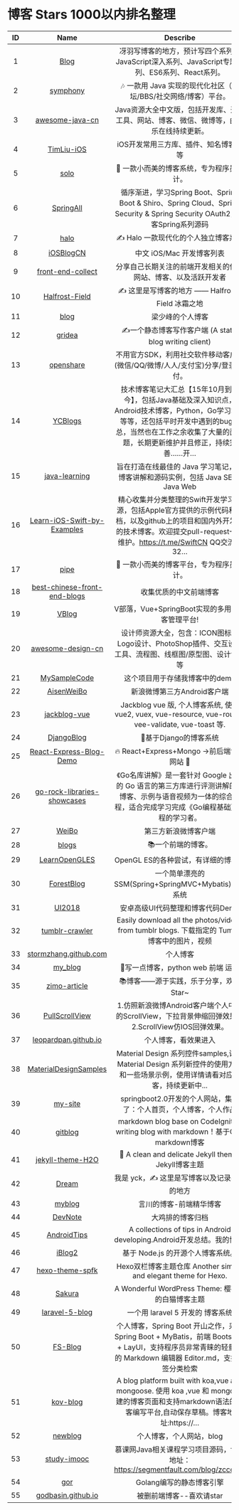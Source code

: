 
# 博客  Stars 1000以内排名整理

|ID|Name|Describe|Stars|
|:---:|:---:|:---:|:---:|
|1|[Blog](https://github.com/mqyqingfeng/Blog)|冴羽写博客的地方，预计写四个系列：JavaScript深入系列、JavaScript专题系列、ES6系列、React系列。|13.1k
|2|[symphony](https://github.com/b3log/symphony)|🎶 一款用 Java 实现的现代化社区（论坛/BBS/社交网络/博客）平台。|12.3k
|3|[awesome-java-cn](https://github.com/jobbole/awesome-java-cn)|Java资源大全中文版，包括开发库、开发工具、网站、博客、微信、微博等，由伯乐在线持续更新。|11.2k
|4|[TimLiu-iOS](https://github.com/Tim9Liu9/TimLiu-iOS)|iOS开发常用三方库、插件、知名博客等等|9.5k
|5|[solo](https://github.com/b3log/solo)|🎸 一款小而美的博客系统，专为程序员设计。|9.5k
|6|[SpringAll](https://github.com/wuyouzhuguli/SpringAll)|循序渐进，学习Spring Boot、Spring Boot & Shiro、Spring Cloud、Spring Security & Spring Security OAuth2，博客Spring系列源码|7.7k
|7|[halo](https://github.com/halo-dev/halo)|✍ Halo 一款现代化的个人独立博客系统|7.4k
|8|[iOSBlogCN](https://github.com/tangqiaoboy/iOSBlogCN)|中文 iOS/Mac 开发博客列表|5.1k
|9|[front-end-collect](https://github.com/foru17/front-end-collect)|分享自己长期关注的前端开发相关的优秀网站、博客、以及活跃开发者|4.8k
|10|[Halfrost-Field](https://github.com/halfrost/Halfrost-Field)|✍️ 这里是写博客的地方 —— Halfrost-Field 冰霜之地|4.1k
|11|[blog](https://github.com/youngwind/blog)|梁少峰的个人博客|4.1k
|12|[gridea](https://github.com/getgridea/gridea)|✍️一个静态博客写作客户端 (A static blog writing client)|3.6k
|13|[openshare](https://github.com/100apps/openshare)|不用官方SDK，利用社交软件移动客户端(微信/QQ/微博/人人/支付宝)分享/登录/支付。|3.6k
|14|[YCBlogs](https://github.com/yangchong211/YCBlogs)|技术博客笔记大汇总【15年10月到至今】，包括Java基础及深入知识点，Android技术博客，Python，Go学习笔记等等，还包括平时开发中遇到的bug汇总，当然也在工作之余收集了大量的面试题，长期更新维护并且修正，持续完善……开…|3.2k
|15|[java-learning](https://github.com/brianway/java-learning)|旨在打造在线最佳的 Java 学习笔记，含博客讲解和源码实例，包括 Java SE 和 Java Web|3.1k
|16|[Learn-iOS-Swift-by-Examples](https://github.com/Lax/Learn-iOS-Swift-by-Examples)|精心收集并分类整理的Swift开发学习资源，包括Apple官方提供的示例代码和文档，以及github上的项目和国内外开发者的技术博客。欢迎提交pull-request一起维护。https://t.me/SwiftCN QQ交流群 32…|3k
|17|[pipe](https://github.com/b3log/pipe)|🎷 一款小而美的博客平台，专为程序员设计。|3k
|18|[best-chinese-front-end-blogs](https://github.com/FrankFang/best-chinese-front-end-blogs)|收集优质的中文前端博客|2.9k
|19|[VBlog](https://github.com/lenve/VBlog)|V部落，Vue+SpringBoot实现的多用户博客管理平台!|2.7k
|20|[awesome-design-cn](https://github.com/jobbole/awesome-design-cn)|设计师资源大全，包含：ICON图标、Logo设计、PhotoShop插件、交互设计工具、流程图、线框图/原型图、设计博客等|2.2k
|21|[MySampleCode](https://github.com/bestswifter/MySampleCode)|这个项目用于存储我博客中的demo|1.9k
|22|[AisenWeiBo](https://github.com/wangdan/AisenWeiBo)|新浪微博第三方Android客户端|1.8k
|23|[jackblog-vue](https://github.com/jackhutu/jackblog-vue)|Jackblog vue 版, 个人博客系统, 使用 vue2, vuex, vue-resource, vue-router, vee-validate, vue-toast 等.|1.8k
|24|[DjangoBlog](https://github.com/liangliangyy/DjangoBlog)|🍺基于Django的博客系统|1.8k
|25|[React-Express-Blog-Demo](https://github.com/Nealyang/React-Express-Blog-Demo)|🔥 React+Express+Mongo ->前后端博客网站 🌚|1.5k
|26|[go-rock-libraries-showcases](https://github.com/unknwon/go-rock-libraries-showcases)|《Go名库讲解》是一套针对 Google 出品的 Go 语言的第三方库进行评测讲解的集博客、示例与语音视频为一体的综合教程，适合完成学习完成《Go编程基础》教程的学习者。|1.4k
|27|[WeiBo](https://github.com/wenmingvs/WeiBo)|第三方新浪微博客户端|1.4k
|28|[blogs](https://github.com/muwoo/blogs)|📚一个前端的博客。|1.2k
|29|[LearnOpenGLES](https://github.com/loyinglin/LearnOpenGLES)|OpenGL ES的各种尝试，有详细的博客。|1.2k
|30|[ForestBlog](https://github.com/saysky/ForestBlog)|一个简单漂亮的SSM(Spring+SpringMVC+Mybatis)博客系统|1.1k
|31|[UI2018](https://github.com/zincPower/UI2018)|安卓高级UI代码整理和博客代码Demo|1.1k
|32|[tumblr-crawler](https://github.com/dixudx/tumblr-crawler)|Easily download all the photos/videos from tumblr blogs. 下载指定的 Tumblr 博客中的图片，视频|1.1k
|33|[stormzhang.github.com](https://github.com/stormzhang/stormzhang.github.com)|个人博客|1k
|34|[my_blog](https://github.com/shengxinjing/my_blog)|🐌写一点博客，python web 前端 运维|1k
|35|[zimo-article](https://github.com/laizimo/zimo-article)|📚博客——源于实践，乐于分享，欢迎Star~|983
|36|[PullScrollView](https://github.com/MarkMjw/PullScrollView)|1.仿照新浪微博Android客户端个人中心的ScrollView，下拉背景伸缩回弹效果。 2.ScrollView仿IOS回弹效果。|852
|37|[leopardpan.github.io](https://github.com/leopardpan/leopardpan.github.io)|个人博客，看效果进入|843
|38|[MaterialDesignSamples](https://github.com/pinguo-zhouwei/MaterialDesignSamples)|Material Design 系列控件samples,讲了Material Design 系列新控件的使用方法和一些场景示例，使用详情请看对应博客，持续更新中...|836
|39|[my-site](https://github.com/WinterChenS/my-site)|springboot2.0开发的个人网站，集成了：个人首页，个人博客，个人作品|824
|40|[gitblog](https://github.com/jockchou/gitblog)|markdown blog base on CodeIgniter, writing blog with markdown！基于CI的markdown博客|810
|41|[jekyll-theme-H2O](https://github.com/kaeyleo/jekyll-theme-H2O)|🎉 A clean and delicate Jekyll theme. Jekyll博客主题|742
|42|[Dream](https://github.com/KieSun/Dream)|我是 yck，✍️ 这里是写博客以及记录学习的地方|742
|43|[myblog](https://github.com/lihongxun945/myblog)|言川的博客-前端精华博客|728
|44|[DevNote](https://github.com/BolexLiu/DevNote)|大鸡排的博客归档|715
|45|[AndroidTips](https://github.com/JohnTsaiAndroid/AndroidTips)|A collections of tips in Android developing.Android开发总结。我的博客:|704
|46|[iBlog2](https://github.com/eshengsky/iBlog2)|基于 Node.js 的开源个人博客系统。|676
|47|[hexo-theme-spfk](https://github.com/luuman/hexo-theme-spfk)|Hexo双栏博客主题仓库 Another simple and elegant theme for Hexo.|662
|48|[Sakura](https://github.com/mashirozx/Sakura)|A Wonderful WordPress Theme: 樱花庄的白猫博客主题|658
|49|[laravel-5-blog](https://github.com/yccphp/laravel-5-blog)|一个用 laravel 5 开发的 博客系统|651
|50|[FS-Blog](https://github.com/JamesZBL/FS-Blog)|个人博客，Spring Boot 开山之作，采用 Spring Boot + MyBatis，前端 Bootstrap + LayUI，支持程序员非常青睐的轻量化的 Markdown 编辑器 Editor.md，支持标签分类检索|625
|51|[kov-blog](https://github.com/Ma63d/kov-blog)|A blog platform built with koa,vue and mongoose. 使用 koa ,vue 和 mongo 搭建的博客页面和支持markdown语法的博客编写平台,自动保存草稿。博客地址:https://…|623
|52|[newblog](https://github.com/Zephery/newblog)|个人博客，个人网站，blog|608
|53|[study-imooc](https://github.com/zccodere/study-imooc)|慕课网Java相关课程学习项目源码，博客地址：https://segmentfault.com/blog/zccoder|589
|54|[gor](https://github.com/wendal/gor)|Golang编写的静态博客引擎|584
|55|[godbasin.github.io](https://github.com/godbasin/godbasin.github.io)|被删前端博客--喜欢请star|582
